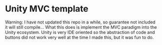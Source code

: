 # Unity MVC template

Warning: I have not updated this repo in a while, so guarantee not included it will still compile...
What this does is implement the MVC paradigm into the Unity ecosystem. Unity is very IDE oriented so the abstraction of code and buttons did not work very well at the time I made this, but it was fun to do.
